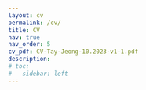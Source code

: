 ```yaml
---
layout: cv
permalink: /cv/
title: CV
nav: true
nav_order: 5
cv_pdf: CV-Tay-Jeong-10.2023-v1-1.pdf
description: 
# toc:
#   sidebar: left
---
```

